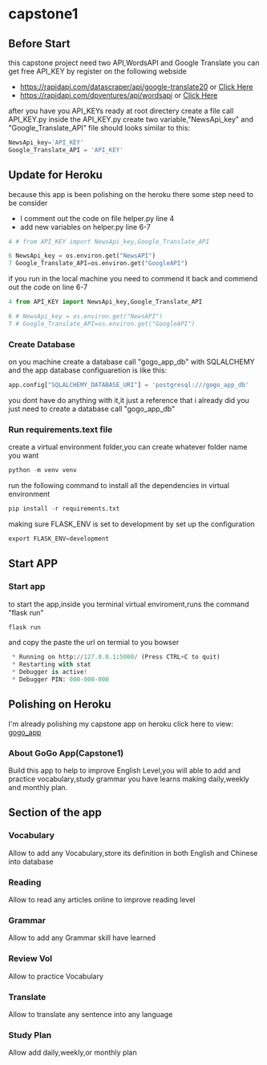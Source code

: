# capstone1
## Before Start 
this capstone project need two API,WordsAPI and Google Translate
you can get free API_KEY by register on the following webside 
* https://rapidapi.com/datascraper/api/google-translate20 or [Click Here](https://rapidapi.com/datascraper/api/google-translate20)
* https://rapidapi.com/dpventures/api/wordsapi or [Click Here](https://rapidapi.com/dpventures/api/wordsapi)

after you have you API_KEYs ready at root directery create a file call API_KEY.py 
inside the API_KEY.py create two variable,"NewsApi_key" and "Google_Translate_API"
file should looks similar to this:
```python
NewsApi_key='API_KEY'
Google_Translate_API = 'API_KEY'
```

## Update for Heroku 
because this app is been polishing on the heroku there some step need to be consider 
* I comment out the code on file helper.py line 4 
* add new variables on helper.py line 6-7
```python
4 # from API_KEY import NewsApi_key,Google_Translate_API

6 NewsApi_key = os.environ.get("NewsAPI")
7 Google_Translate_API=os.environ.get("GoogleAPI")
```
if you run in the local machine you need to commend it back and commend out 
the code on line 6-7
```python
4 from API_KEY import NewsApi_key,Google_Translate_API

6 # NewsApi_key = os.environ.get("NewsAPI")
7 # Google_Translate_API=os.environ.get("GoogleAPI")
```

### Create Database 
on you machine create a database call "gogo_app_db" with SQLALCHEMY 
and the app database configuaretion is like this:
```python
app.config["SQLALCHEMY_DATABASE_URI"] = 'postgresql:///gogo_app_db'
```
you dont have do anything with it,it just a reference that i already did
you just need to create a database call "gogo_app_db"

### Run requirements.text file 
create a virtual environment folder,you can create whatever folder name you want 
```python
python -m venv venv
```
run the following command to install all the dependencies in virtual environment
```python
pip install -r requirements.txt
```
making sure FLASK_ENV is set to development by set up the configuration
```python
export FLASK_ENV=development
```

## Start APP 
### Start app 
to start the app,inside you terminal virtual enviroment,runs the command "flask run"
```python
flask run
```
and copy the paste the url on termial to you bowser 
```python
 * Running on http://127.0.0.1:5000/ (Press CTRL+C to quit)
 * Restarting with stat
 * Debugger is active!
 * Debugger PIN: 000-000-000
```

## Polishing on Heroku 
I'm already polishing my capstone app on heroku 
click here to view:
[gogo_app](https://capstoneshumin.herokuapp.com)


### About GoGo App(Capstone1)
Build this app to help to improve English Level,you will able to add and practice vocabulary,study grammar you have learns
making daily,weekly and monthly plan.

## Section of the app
### Vocabulary
Allow to add any Vocabulary,store its definition in both English and Chinese into database

### Reading
Allow to read any articles online to improve reading level 
           
### Grammar
Allow to add any Grammar skill have learned

### Review Vol
Allow to practice Vocabulary 
      
### Translate
Allow to translate any sentence into any language

### Study Plan
Allow add daily,weekly,or monthly plan
